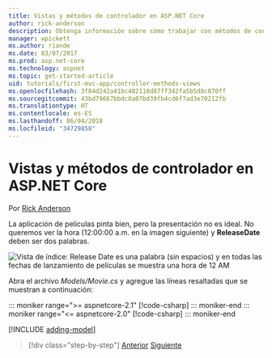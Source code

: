 ```yaml
---
title: Vistas y métodos de controlador en ASP.NET Core
author: rick-anderson
description: Obtenga información sobre cómo trabajar con métodos de controlador, vistas y DataAnnotations en ASP.NET Core.
manager: wpickett
ms.author: riande
ms.date: 03/07/2017
ms.prod: asp.net-core
ms.technology: aspnet
ms.topic: get-started-article
uid: tutorials/first-mvc-app/controller-methods-views
ms.openlocfilehash: 3f84d242a41bc482110d87ff342fa5b5d8c870ff
ms.sourcegitcommit: 43bd79667bbdc8a07bd39fb4cd6f7ad3e70212fb
ms.translationtype: HT
ms.contentlocale: es-ES
ms.lasthandoff: 06/04/2018
ms.locfileid: "34729858"
---
```

# <a name="controller-methods-and-views-in-aspnet-core"></a>Vistas y métodos de controlador en ASP.NET Core

Por [Rick Anderson](https://twitter.com/RickAndMSFT)

La aplicación de películas pinta bien, pero la presentación no es ideal. No queremos ver la hora (12:00:00 a.m. en la imagen siguiente) y **ReleaseDate** deben ser dos palabras.

![Vista de índice: Release Date es una palabra (sin espacios) y en todas las fechas de lanzamiento de películas se muestra una hora de 12 AM](working-with-sql/_static/m55.png)

Abra el archivo *Models/Movie.cs* y agregue las líneas resaltadas que se muestran a continuación:

::: moniker range=">= aspnetcore-2.1"
[!code-csharp[](start-mvc/sample/MvcMovie21/Models/MovieDateFixed.cs?name=snippet_1&highlight=2,3,12-13,17)]
::: moniker-end
::: moniker range="<= aspnetcore-2.0"
[!code-csharp[](start-mvc/sample/MvcMovie/Models/MovieDateWithExtraUsings.cs?name=snippet_1&highlight=13-14)]
::: moniker-end

[!INCLUDE [adding-model](~/includes/mvc-intro/controller-methods-views.md)]

> [!div class="step-by-step"]
> [Anterior](working-with-sql.md)
> [Siguiente](search.md)  

